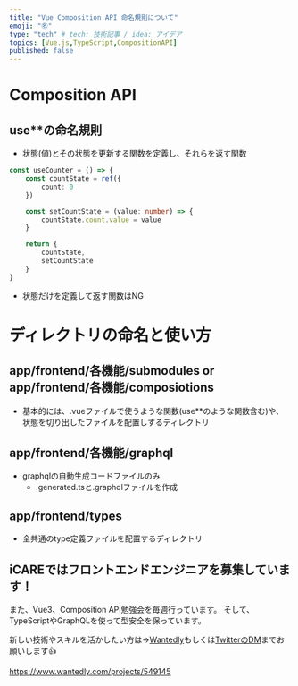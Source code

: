 ```yaml
---
title: "Vue Composition API 命名規則について"
emoji: "㊔"
type: "tech" # tech: 技術記事 / idea: アイデア
topics: [Vue.js,TypeScript,CompositionAPI]
published: false
---
```


# Composition API
## use**の命名規則
- 状態(値)とその状態を更新する関数を定義し、それらを返す関数

```ts
const useCounter = () => {
	const countState = ref({
		count: 0
	})

	const setCountState = (value: number) => {
		countState.count.value = value
	}

	return {
		countState,
		setCountState
	}
}
```

- 状態だけを定義して返す関数はNG

# ディレクトリの命名と使い方
## app/frontend/各機能/submodules or app/frontend/各機能/composiotions
- 基本的には、.vueファイルで使うような関数(use**のような関数含む)や、状態を切り出したファイルを配置しするディレクトリ

## app/frontend/各機能/graphql
- graphqlの自動生成コードファイルのみ
  - .generated.tsと.graphqlファイルを作成

## app/frontend/types
- 全共通のtype定義ファイルを配置するディレクトリ

## iCAREではフロントエンドエンジニアを募集しています！
また、Vue3、Composition API勉強会を毎週行っています。
そして、TypeScriptやGraphQLを使って型安全を保っています。

新しい技術やスキルを活かしたい方は→[Wantedly](https://www.wantedly.com/projects/549145)もしくは[TwitterのDM](https://twitter.com/watsuyo_2)までお願いします👍

https://www.wantedly.com/projects/549145

